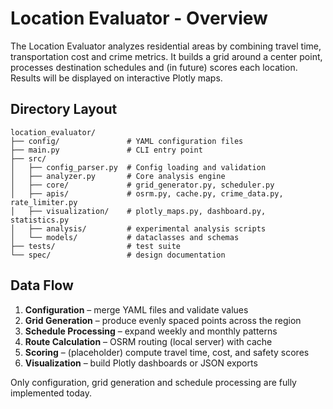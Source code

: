 # Location Evaluator - Overview

The Location Evaluator analyzes residential areas by combining travel time, transportation cost and crime metrics. It builds a grid around a center point, processes destination schedules and (in future) scores each location. Results will be displayed on interactive Plotly maps.

## Directory Layout
```text
location_evaluator/
├── config/               # YAML configuration files
├── main.py               # CLI entry point
├── src/
│   ├── config_parser.py  # Config loading and validation
│   ├── analyzer.py       # Core analysis engine
│   ├── core/             # grid_generator.py, scheduler.py
│   ├── apis/             # osrm.py, cache.py, crime_data.py, rate_limiter.py
│   ├── visualization/    # plotly_maps.py, dashboard.py, statistics.py
│   ├── analysis/         # experimental analysis scripts
│   └── models/           # dataclasses and schemas
├── tests/                # test suite
└── spec/                 # design documentation
```

## Data Flow
1. **Configuration** – merge YAML files and validate values
2. **Grid Generation** – produce evenly spaced points across the region
3. **Schedule Processing** – expand weekly and monthly patterns
4. **Route Calculation** – OSRM routing (local server) with cache
5. **Scoring** – (placeholder) compute travel time, cost, and safety scores
6. **Visualization** – build Plotly dashboards or JSON exports

Only configuration, grid generation and schedule processing are fully implemented today.
